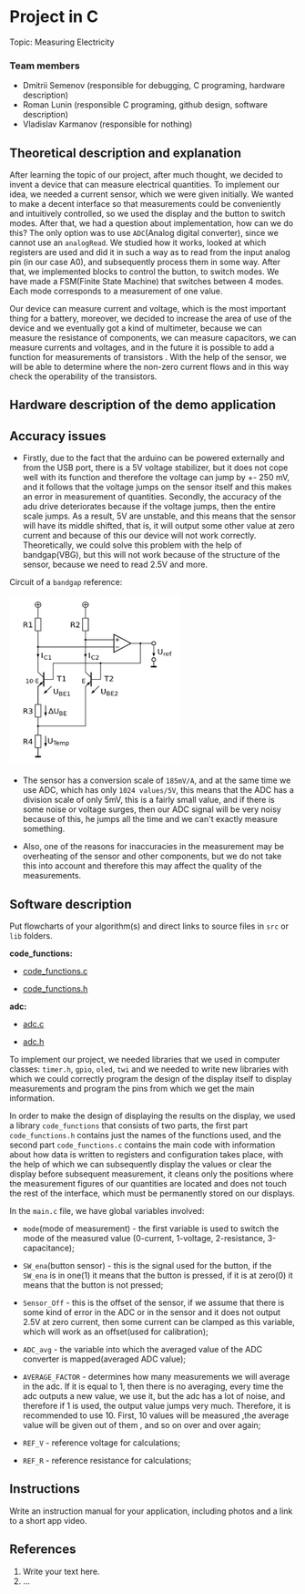 # Project in C

Topic: Measuring Electricity

### Team members

* Dmitrii Semenov (responsible for debugging, C programing, hardware description)
* Roman Lunin (responsible C programing, github design, software description)
* Vladislav Karmanov (responsible for nothing)

## Theoretical description and explanation

After learning the topic of our project, after much thought, we decided to invent a device that can measure electrical quantities. To implement our idea, we needed a current sensor, which we were given initially. We wanted to make a decent interface so that measurements could be conveniently and intuitively controlled, so we used the display and the button to switch modes. After that, we had a question about implementation, how can we do this? The only option was to use `ADC`(Analog digital converter), since we cannot use an `analogRead`. We studied how it works, looked at which registers are used and did it in such a way as to read from the input analog pin (in our case A0), and subsequently process them in some way. After that, we implemented blocks to control the button, to switch modes. We have made a FSM(Finite State Machine) that switches between 4 modes. Each mode corresponds to a measurement of one value.

Our device can measure current and voltage, which is the most important thing for a battery, moreover, we decided to increase the area of use of the device and we eventually got a kind of multimeter, because we can measure the resistance of components, we can measure capacitors, we can measure currents and voltages, and in the future it is possible to add a function for measurements of transistors . With the help of the sensor, we will be able to determine where the non-zero current flows and in this way check the operability of the transistors.




## Hardware description of the demo application




## Accuracy issues

* Firstly, due to the fact that the arduino can be powered externally and from the USB port, there is a 5V voltage stabilizer, but it does not cope well with its function and therefore the voltage can jump by +- 250 mV, and it follows that the voltage jumps on the sensor itself and this makes an error in measurement of quantities. Secondly, the accuracy of the adu drive deteriorates because if the voltage jumps, then the entire scale jumps. As a result, 5V are unstable, and this means that the sensor will have its middle shifted, that is, it will output some other value at zero current and because of this our device will not work correctly. Theoretically, we could solve this problem with the help of bandgap(VBG), but this will not work because of the structure of the sensor, because we need to read 2.5V and more.

Circuit of a `bandgap` reference:

<img src="https://github.com/dmitrii-semenov/measuring_electricity/blob/main/pictures/Bandgap-reference.svg.png" width="300" height="300">


* The sensor has a conversion scale of `185mV/A`, and at the same time we use ADC, which has only `1024 values/5V`, this means that the ADC has a division scale of only 5mV, this is a fairly small value, and if there is some noise or voltage surges, then our ADC signal will be very noisy because of this, he jumps all the time and we can't exactly measure something.

* Also, one of the reasons for inaccuracies in the measurement may be overheating of the sensor and other components, but we do not take this into account and therefore this may affect the quality of the measurements.

## Software description

Put flowcharts of your algorithm(s) and direct links to source files in `src` or `lib` folders.

**code_functions:**

* [code_functions.c](https://github.com/dmitrii-semenov/measuring_electricity/blob/main/measuring_electricity/lib/code_functions/code_functions.c)

* [code_functions.h](https://github.com/dmitrii-semenov/measuring_electricity/blob/main/measuring_electricity/lib/code_functions/code_functions.h)


**adc:**

* [adc.c](https://github.com/dmitrii-semenov/measuring_electricity/blob/main/measuring_electricity/lib/adc/adc.c)

* [adc.h](https://github.com/dmitrii-semenov/measuring_electricity/blob/main/measuring_electricity/lib/adc/adc.h)

To implement our project, we needed libraries that we used in computer classes: `timer.h`, `gpio`, `oled`, `twi` and we needed to write new libraries with which we could correctly program the design of the display itself to display measurements and program the pins from which we get the main information. 

In order to make the design of displaying the results on the display, we used a library `code_functions` that consists of two parts, the first part `code_functions.h` contains just the names of the functions used, and the second part `code_functions.c` contains the main code with information about how data is written to registers and configuration takes place, with the help of which we can subsequently display the values or clear the display before subsequent measurement, it cleans only the positions where the measurement figures of our quantities are located and does not touch the rest of the interface, which must be permanently stored on our displays.

In the `main.c` file, we have global variables involved: 
* `mode`(mode of measurement) - the first variable is used to switch the mode of the measured value (0-current,  1-voltage, 2-resistance, 3-capacitance);
* `SW_ena`(button sensor) - this is the signal used for the button, if the `SW_ena` is in one(1) it means that the button is pressed, if it is at zero(0) it means that the button is not pressed;
* `Sensor_Off` - this is the offset of the sensor, if we assume that there is some kind of error in the ADC or in the sensor and it does not output 2.5V at zero current, then some current can be clamped as this variable, which will work as an offset(used for calibration);
* `ADC_avg` - the variable into which the averaged value of the ADC converter is mapped(averaged ADC value);

* `AVERAGE_FACTOR` - determines how many measurements we will average in the adc. If it is equal to 1, then there is no averaging, every time the adc outputs a new value, we use it, but the adc has a lot of noise, and therefore if 1 is used, the output value jumps very much. Therefore, it is recommended to use 10. First, 10 values will be measured ,the average value will be given out of them , and so on over and over again;

* `REF_V` - reference voltage for calculations;
* `REF_R` - reference resistance for calculations;
## Instructions

Write an instruction manual for your application, including photos and a link to a short app video.

## References

1. Write your text here.
2. ...